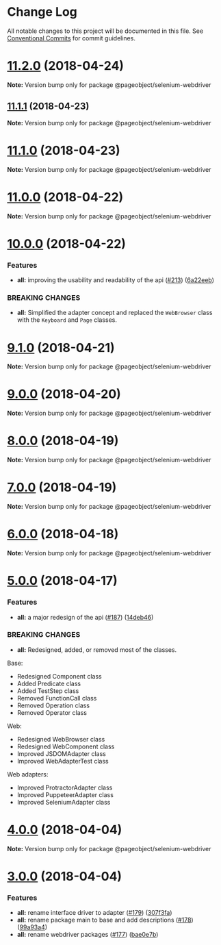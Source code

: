 # Change Log

All notable changes to this project will be documented in this file.
See [Conventional Commits](https://conventionalcommits.org) for commit guidelines.

<a name="11.2.0"></a>
# [11.2.0](https://github.com/clebert/pageobject/compare/v11.1.1...v11.2.0) (2018-04-24)




**Note:** Version bump only for package @pageobject/selenium-webdriver

<a name="11.1.1"></a>
## [11.1.1](https://github.com/clebert/pageobject/compare/v11.1.0...v11.1.1) (2018-04-23)




**Note:** Version bump only for package @pageobject/selenium-webdriver

<a name="11.1.0"></a>
# [11.1.0](https://github.com/clebert/pageobject/compare/v11.0.0...v11.1.0) (2018-04-23)




**Note:** Version bump only for package @pageobject/selenium-webdriver

<a name="11.0.0"></a>
# [11.0.0](https://github.com/clebert/pageobject/compare/v10.0.0...v11.0.0) (2018-04-22)




**Note:** Version bump only for package @pageobject/selenium-webdriver

<a name="10.0.0"></a>
# [10.0.0](https://github.com/clebert/pageobject/compare/v9.1.0...v10.0.0) (2018-04-22)


### Features

* **all:** improving the usability and readability of the api ([#213](https://github.com/clebert/pageobject/issues/213)) ([6a22eeb](https://github.com/clebert/pageobject/commit/6a22eeb))


### BREAKING CHANGES

* **all:** Simplified the adapter concept and replaced the `WebBrowser` class with the `Keyboard` and `Page` classes.




<a name="9.1.0"></a>
# [9.1.0](https://github.com/clebert/pageobject/compare/v9.0.0...v9.1.0) (2018-04-21)




**Note:** Version bump only for package @pageobject/selenium-webdriver

<a name="9.0.0"></a>
# [9.0.0](https://github.com/clebert/pageobject/compare/v8.0.0...v9.0.0) (2018-04-20)




**Note:** Version bump only for package @pageobject/selenium-webdriver

<a name="8.0.0"></a>
# [8.0.0](https://github.com/clebert/pageobject/compare/v7.0.0...v8.0.0) (2018-04-19)




**Note:** Version bump only for package @pageobject/selenium-webdriver

<a name="7.0.0"></a>
# [7.0.0](https://github.com/clebert/pageobject/compare/v6.0.0...v7.0.0) (2018-04-19)




**Note:** Version bump only for package @pageobject/selenium-webdriver

<a name="6.0.0"></a>
# [6.0.0](https://github.com/clebert/pageobject/compare/v5.0.0...v6.0.0) (2018-04-18)




**Note:** Version bump only for package @pageobject/selenium-webdriver

<a name="5.0.0"></a>
# [5.0.0](https://github.com/clebert/pageobject/compare/v4.0.0...v5.0.0) (2018-04-17)


### Features

* **all:** a major redesign of the api ([#187](https://github.com/clebert/pageobject/issues/187)) ([14deb46](https://github.com/clebert/pageobject/commit/14deb46))


### BREAKING CHANGES

* **all:** Redesigned, added, or removed most of the classes.

Base:
- Redesigned Component class
- Added Predicate class
- Added TestStep class
- Removed FunctionCall class
- Removed Operation class
- Removed Operator class

Web:
- Redesigned WebBrowser class
- Redesigned WebComponent class
- Improved JSDOMAdapter class
- Improved WebAdapterTest class

Web adapters:
- Improved ProtractorAdapter class
- Improved PuppeteerAdapter class
- Improved SeleniumAdapter class




<a name="4.0.0"></a>
# [4.0.0](https://github.com/clebert/pageobject/compare/v3.0.0...v4.0.0) (2018-04-04)




**Note:** Version bump only for package @pageobject/selenium-webdriver

<a name="3.0.0"></a>
# [3.0.0](https://github.com/clebert/pageobject/compare/v2.0.0...v3.0.0) (2018-04-04)


### Features

* **all:** rename interface driver to adapter ([#179](https://github.com/clebert/pageobject/issues/179)) ([307f3fa](https://github.com/clebert/pageobject/commit/307f3fa))
* **all:** rename package main to base and add descriptions ([#178](https://github.com/clebert/pageobject/issues/178)) ([99a93a4](https://github.com/clebert/pageobject/commit/99a93a4))
* **all:** rename webdriver packages ([#177](https://github.com/clebert/pageobject/issues/177)) ([bae0e7b](https://github.com/clebert/pageobject/commit/bae0e7b))
